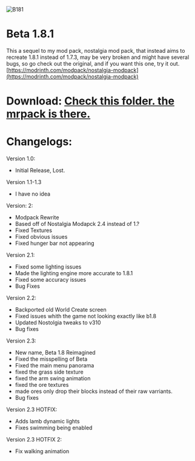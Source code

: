 ![B181](https://github.com/user-attachments/assets/7cae0eb7-7100-446f-b3d7-26db670e0f96)
# Beta 1.8.1
This a sequel to my mod pack, nostalgia mod pack, that instead aims to recreate 1.8.1 instead of 1.7.3, may be very broken and might have several bugs, so go check out the original, and if you want this one, try it out.
[https://modrinth.com/modpack/nostalgia-modpack](https://modrinth.com/modpack/nostalgia-modpack)

# Download: [Check this folder. the mrpack is there.](https://github.com/arc360alt/arcsmodpacks/tree/main/Beta%201.8.1)

# Changelogs:

Version 1.0:
- Initial Release, Lost.

Version 1.1-1.3
- I have no idea

Version: 2:
- Modpack Rewrite
- Based off of Nostalgia Modapck 2.4 instead of 1.?
- Fixed Textures
- Fixed obvious issues
- Fixed hunger bar not appearing

Version 2.1:
- Fixed some lighting issues
- Made the lighting engine more accurate to 1.8.1
- Fixed some accuracy issues
- Bug Fixes

Version 2.2:
- Backported old World Create screen
- Fixed issues whith the game not looking exactly like b1.8
- Updated Nostolgia tweaks to v310
- Bug fixes

Version 2.3:
- New name, Beta 1.8 Reimagined
- Fixed the misspelling of Beta
- Fixed the main menu panorama
- fixed the grass side texture
- fixed the arm swing animation
- fixed the ore textures
- made ores only drop their blocks instead of their raw varriants.
- Bug fixes

Version 2.3 HOTFIX:
- Adds lamb dynamic lights
- Fixes swimming being enabled

Version 2.3 HOTFIX 2:
- Fix walking animation
